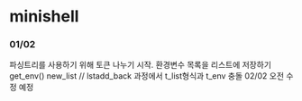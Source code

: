 # minishell

### 01/02

파싱트리를 사용하기 위해 토큰 나누기 시작.
환경변수 목록을 리스트에 저장하기 get_env()  new_list // lstadd_back 과정에서 t_list형식과 t_env 충돌 02/02 오전 수정 예정
